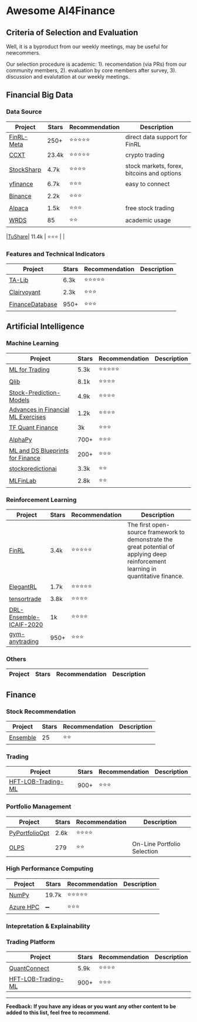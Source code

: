 # Awesome AI4Finance

## Criteria of Selection and Evaluation

   Well, it is a byproduct from our weekly meetings, may be useful for newcommers.
   
   Our selection procedure is academic: 1). recomendation (via PRs) from our community members, 2). evaluation by core members after survey, 3). discussion and evalutation at our weekly meetings.
   
   
## Financial Big Data

### Data Source

|  Project | Stars | Recommendation | Description |
|----|----|----|----|
|[FinRL-Meta](https://github.com/AI4Finance-Foundation/FinRL-Meta)| 250+ | :star::star::star::star::star: | direct data support for FinRL|
|[CCXT](https://github.com/ccxt/ccxt) | 23.4k | :star::star::star::star::star: | crypto trading |
|[StockSharp](https://github.com/StockSharp/StockSharp)| 4.7k | :star::star::star::star: | stock markets, forex, bitcoins and options |
|[yfinance](https://github.com/ranaroussi/yfinance)| 6.7k | :star::star::star: | easy to connect|
|[Binance](https://github.com/binance/binance-spot-api-docs) | 2.2k | :star::star::star: | |
|[Alpaca](https://github.com/alpacahq/marketstore) |1.5k| :star::star::star: | free stock trading |
|[WRDS](https://github.com/wharton/wrds) | 85 | :star::star: | academic usage|

|[TuShare](https://github.com/waditu/tushare)| 11.4k | :star::star::star: | |




### Features and Technical Indicators

|  Project | Stars | Recommendation | Description |
|---|---|---|-------------|
|[TA-Lib](https://github.com/mrjbq7/ta-lib)| 6.3k | :star::star::star::star::star: | |
|[Clairvoyant](https://github.com/anfederico/Clairvoyant)| 2.3k | :star::star::star: ||
|[FinanceDatabase](https://github.com/JerBouma/FinanceDatabase)| 950+ | :star::star::star: ||


## Artificial Intelligence

### Machine Learning

|  Project | Stars | Recommendation | Description |
|---|---|---|-------------|
|[ML for Trading](https://github.com/stefan-jansen/machine-learning-for-trading)| 5.3k | :star::star::star::star::star: | |
|[Qlib](https://github.com/microsoft/qlib)| 8.1k | :star::star::star::star: | |
|[Stock-Prediction-Models](https://github.com/huseinzol05/Stock-Prediction-Models)| 4.9k | :star::star::star::star: | |
|[Advances in Financial ML Exercises](https://github.com/BlackArbsCEO/Adv_Fin_ML_Exercises)| 1.2k | :star::star::star::star: | |
|[TF Quant Finance](https://github.com/google/tf-quant-finance)| 3k | :star::star::star: | |
|[AlphaPy](https://github.com/ScottfreeLLC/AlphaPy)| 700+ | :star::star::star: | |
|[ML and DS Blueprints for Finance](https://github.com/tatsath/fin-ml)| 200+ | :star::star::star: | |
|[stockpredictionai](https://github.com/borisbanushev/stockpredictionai)| 3.3k | :star::star: | |
|[MLFinLab](https://github.com/hudson-and-thames/mlfinlab) | 2.8k | :star::star: | |

### Reinforcement Learning

|  Project | Stars | Recommendation | Description |
|----|----|----|----|
|[FinRL](https://github.com/AI4Finance-LLC/FinRL-Library)| 3.4k | :star::star::star::star::star: | The first open-source framework to demonstrate the great potential of applying deep reinforcement learning in quantitative finance.|
|[ElegantRL](https://github.com/AI4Finance-Foundation/ElegantRL)| 1.7k | :star::star::star::star::star: | |
|[tensortrade](https://github.com/tensortrade-org/tensortrade) | 3.8k | :star::star::star::star: | |
|[DRL-Ensemble-ICAIF-2020](https://github.com/AI4Finance-Foundation/Deep-Reinforcement-Learning-for-Automated-Stock-Trading-Ensemble-Strategy-ICAIF-2020)| 1k | :star::star::star::star: | |
|[gym-anytrading](https://github.com/AminHP/gym-anytrading) | 950+ | :star::star::star: | |

### Others

|  Project | Stars | Recommendation | Description |
|----|----|----|----|

## Finance

### Stock Recommendation

|  Project | Stars | Recommendation | Description |
|----|----|----|----|
|[Ensemble](https://github.com/AI4Finance-Foundation/Machine-Learning-for-Stock-Recommendation-IEEE-2018)| 25 | :star::star: | |

### Trading

|  Project | Stars | Recommendation | Description |
|----|----|----|----|
|[HFT-LOB-Trading-ML](https://github.com/rorysroes/SGX-Full-OrderBook-Tick-Data-Trading-Strategy)| 900+ | :star::star::star: | |

### Portfolio Management

|  Project | Stars | Recommendation | Description |
|----|----|----|----|
|[PyPortfolioOpt](https://github.com/robertmartin8/PyPortfolioOpt)| 2.6k | :star::star::star::star: | |
|[OLPS](https://github.com/OLPS/OLPS)| 279 | :star::star: | On-Line Portfolio Selection |

### High Performance Computing
|  Project | Stars | Recommendation | Description |
|----|----|----|----|
|[NumPy](https://github.com/numpy/numpy)| 19.7k | :star::star::star::star::star: | |
|[Azure HPC](https://azure.microsoft.com/en-us/solutions/high-performance-computing/financial-services/#solutions)| :heavy_minus_sign: | :star::star::star: | |

### Intepretation & Explainability 


### Trading Platform

|  Project | Stars | Recommendation | Description |
|----|----|----|----|
|[QuantConnect](https://github.com/QuantConnect/Lean) | 5.9k | :star::star::star::star: | |
|[HFT-LOB-Trading-ML](https://github.com/rorysroes/SGX-Full-OrderBook-Tick-Data-Trading-Strategy)| 900+ | :star::star::star: | |

______________________


**Feedback: If you have any ideas or you want any other content to be added to this list, feel free to recommend.**
